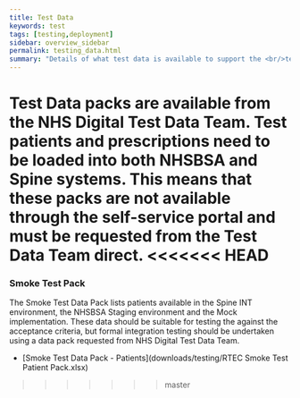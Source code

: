 ```yaml
---
title: Test Data
keywords: test
tags: [testing,deployment]
sidebar: overview_sidebar
permalink: testing_data.html
summary: "Details of what test data is available to support the <br/>technical accreditation and solution assurance process"
---
```


Test Data packs are available from the NHS Digital Test Data Team. Test patients and prescriptions need to be loaded into both NHSBSA and Spine systems. This means that these packs are not available through the self-service portal and must be requested from the Test Data Team direct.
<<<<<<< HEAD
=======

### Smoke Test Pack ###
The Smoke Test Data Pack lists patients available in the Spine INT environment, the NHSBSA Staging environment and the Mock implementation. These data should be suitable for testing the against the acceptance criteria, but formal integration testing should be undertaken using a data pack requested from NHS Digital Test Data Team.

  * [Smoke Test Data Pack - Patients](downloads/testing/RTEC Smoke Test Patient Pack.xlsx)
>>>>>>> master
